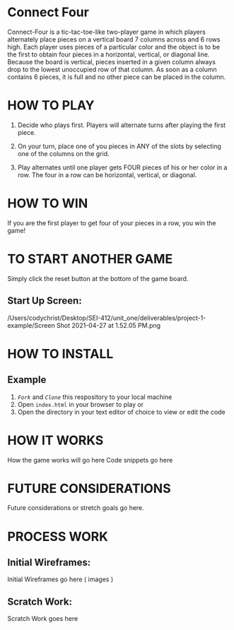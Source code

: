 # Connect Four

Connect-Four is a tic-tac-toe-like two-player game in which players alternately place pieces on a vertical board 7 columns across and 6 rows high. Each player uses pieces of a particular color and the object is to be the first to obtain four pieces in a horizontal, vertical, or diagonal line. Because the board is vertical, pieces inserted in a given column always drop to the lowest unoccupied row of that column. As soon as a column contains 6 pieces, it is full and no other piece can be placed in the column.

 <!-- the deployed link will go here. -->

# HOW TO PLAY

1. Decide who plays first. Players will alternate turns after playing the first piece.

2. On your turn, place one of you pieces in ANY of the slots by selecting one of the columns on the grid. 

3. Play alternates until one player gets FOUR pieces of his or her color in a row. The four in a row can be horizontal, vertical, or diagonal.

# HOW TO WIN

If you are the first player to get four of your pieces in a row, you win the game!

# TO START ANOTHER GAME

Simply click the reset button at the bottom of the game board. 

## Start Up Screen:
<!-- Images of the start up screen go here  -->
/Users/codychrist/Desktop/SEI-412/unit_one/deliverables/project-1-example/Screen Shot 2021-04-27 at 1.52.05 PM.png

# HOW TO INSTALL

## Example
1. *`Fork`* and *`Clone`* this respository to your local machine
2. Open `index.html` in your browser to play or 
3. Open the directory in your text editor of choice to view or edit the code

<!-- Other install instructions will go here -->


# HOW IT WORKS
How the game works will go here
Code snippets go here


# FUTURE CONSIDERATIONS

Future considerations or stretch goals go here.


# PROCESS WORK

## Initial Wireframes:
Initial Wireframes go here ( images )

## Scratch Work:

Scratch Work goes here
